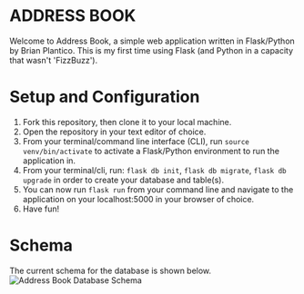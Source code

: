 # ADDRESS BOOK

Welcome to Address Book, a simple web application written in Flask/Python by Brian Plantico. This is my first time using Flask (and Python in a capacity that wasn't 'FizzBuzz').

# Setup and Configuration

1. Fork this repository, then clone it to your local machine.
1. Open the repository in your text editor of choice.
1. From your terminal/command line interface (CLI), run `source venv/bin/activate` to activate a Flask/Python environment to run the application in.
1. From your terminal/cli, run: `flask db init`, `flask db migrate`, `flask db upgrade` in order to create your database and table(s).
1. You can now run `flask run` from your command line and navigate to the application on your localhost:5000 in your browser of choice.
1. Have fun!

# Schema

The current schema for the database is shown below.
![Address Book Database Schema](https://user-images.githubusercontent.com/43261385/66223974-5117bf00-e6c4-11e9-8a4d-d066a6538f54.png)
